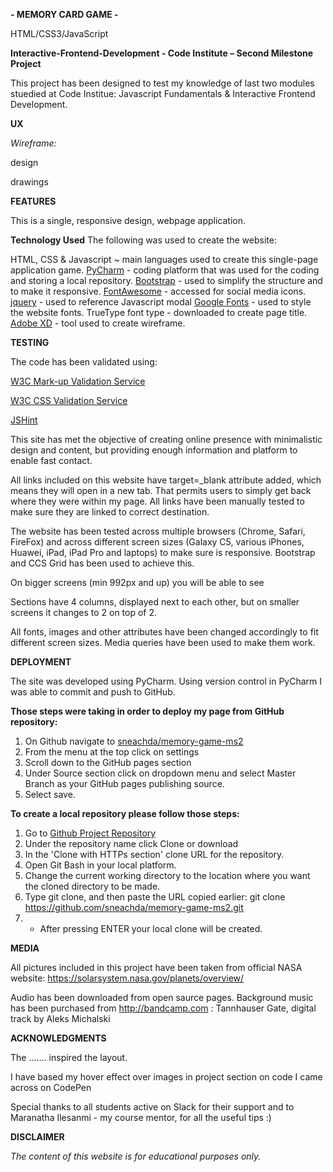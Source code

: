 **- MEMORY CARD GAME -**

HTML/CSS3/JavaScript

**Interactive-Frontend-Development - Code Institute – Second Milestone Project**

This project has been designed to test my knowledge of last two modules stuedied at Code Institue: Javascript Fundamentals & Interactive Frontend Development.



**UX**


*Wireframe:*

design

drawings

**FEATURES**

This is a single, responsive design, webpage application.

**Technology Used**
The following was used to create the website:

HTML, CSS & Javascript ~ main languages used to create this single-page application game.
[PyCharm](http://https://www.jetbrains.com/pycharm/ "PyCharm") - coding platform that was used for the coding and storing a local repository.
[Bootstrap](http://https://www.bootstrapcdn.com/ "Bootstrap") - used to simplify the structure and to make it responsive.
[FontAwesome](http://https://fontawesome.com/ "FontAwesome") - accessed for social media icons.
[jquery](http://https://jquery.com/ "jquery") - used to reference Javascript modal
[Google Fonts](http://https://fonts.google.com/ "Google Fonts") - used to style the website fonts.
TrueType font type - downloaded to create page title.
[Adobe XD](http://https://www.adobe.com/uk/products/xd.html?sdid=88X75SKR&mv=search&ef_id=Cj0KCQjwuZDtBRDvARIsAPXFx3CkjvkCMAGlNMBo5sLiFbGiWlBD_JhHCMMfJRGOsp8QwQMTbKwrj8AaAuOVEALw_wcB:G:s&s_kwcid=AL!3085!3!340667162876!e!!g!!adobe%20xd "Adobe XD") - tool used to create wireframe.


**TESTING**

The code has been validated using:

[W3C Mark-up Validation Service](http://https://validator.w3.org/ "W3C Mark-up Validation Service")

[W3C CSS Validation Service](http://https://jigsaw.w3.org/css-validator/ "W3C CSS Validation Service")

[JSHint](https://jshint.com "JSHint")

This site has met the objective of creating online presence with minimalistic design and content, but providing enough information and platform to enable fast contact.

All links included on this website have target=_blank attribute added, which means they will open in a new tab. That permits users to simply get back where they were within my page. All links have been manually tested to make sure they are linked to correct destination.

The website has been tested across multiple browsers (Chrome, Safari, FireFox) and across different screen sizes (Galaxy C5, various iPhones, Huawei, iPad, iPad Pro and laptops) to make sure is responsive. Bootstrap and CCS Grid has been used to achieve this.

On bigger screens (min 992px and up) you will be able to see 

Sections have 4 columns, displayed next to each other, but on smaller screens it changes to 2 on top of 2.

All fonts, images and other attributes have been changed accordingly to fit different screen sizes. Media queries have been used to make them work.



**DEPLOYMENT**

The site was developed using PyCharm. Using version control in PyCharm I was able to commit and push to GitHub.

**Those steps were taking in order to deploy my page from GitHub repository:**

1. On Github navigate to [sneachda/memory-game-ms2](http://https://github.com/sneachda/memory-game-ms2 "sneachda/memory-game-ms2")
2.  From the menu at the top click on settings
3.  Scroll down to the GitHub pages section
4. Under Source section click on dropdown menu and select Master Branch as your GitHub pages publishing source.
5. Select save.

**To create a local repository please follow those steps:**

1. Go to [Github Project Repository](https://github.com/sneachda/memory-game-ms2 "Github Project Repository")
2. Under the repository name click Clone or download
3. In the 'Clone with HTTPs section' clone URL for the repository.
4. Open Git Bash in your local platform.
5. Change the current working directory to the location where you want the cloned directory to be made.
6. Type git clone, and then paste the URL copied earlier: git clone https://github.com/sneachda/memory-game-ms2.git
7. - After pressing ENTER your local clone will be created.


**MEDIA**

All pictures included in this project have been taken from official NASA website: https://solarsystem.nasa.gov/planets/overview/

Audio has been downloaded from open saurce pages. 
Background music has been purchased from http://bandcamp.com : Tannhauser Gate, digital track by Aleks Michalski


**ACKNOWLEDGMENTS**

The ....... inspired the layout.

I have based my hover effect over images in project section on code I came across on CodePen

Special thanks to all students active on Slack for their support and to Maranatha Ilesanmi - my course mentor, for all the useful tips :)

**DISCLAIMER**

*The content of this website is for educational purposes only.*
